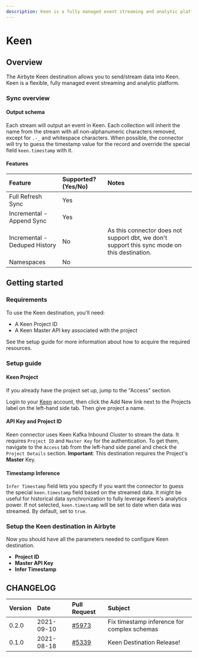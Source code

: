 ```yaml
---
description: Keen is a fully managed event streaming and analytic platform.
---
```


# Keen

## Overview

The Airbyte Keen destination allows you to send/stream data into Keen. Keen is a flexible, fully managed event streaming and analytic platform.

### Sync overview

#### Output schema

Each stream will output an event in Keen. Each collection will inherit the name from the stream with all non-alphanumeric characters removed, except for `.-_` and whitespace characters. When possible, the connector will try to guess the timestamp value for the record and override the special field `keen.timestamp` with it.

#### Features

| Feature | Supported?\(Yes/No\) | Notes |
| :--- | :--- | :--- |
| Full Refresh Sync | Yes |  |
| Incremental - Append Sync | Yes |  |
| Incremental - Deduped History | No | As this connector does not support dbt, we don't support this sync mode on this destination. |
| Namespaces | No |  |

## Getting started

### Requirements

To use the Keen destination, you'll need:

* A Keen Project ID
* A Keen Master API key associated with the project

See the setup guide for more information about how to acquire the required resources.

### Setup guide

#### Keen Project

If you already have the project set up, jump to the "Access" section.

Login to your [Keen](https://keen.io/) account, then click the Add New link next to the Projects label on the left-hand side tab. Then give project a name.

#### API Key and Project ID

Keen connector uses Keen Kafka Inbound Cluster to stream the data. It requires `Project ID` and `Master Key` for the authentication. To get them, navigate to the `Access` tab from the left-hand side panel and check the `Project Details` section. **Important**: This destination requires the Project's **Master** Key.

#### Timestamp Inference

`Infer Timestamp` field lets you specify if you want the connector to guess the special `keen.timestamp` field based on the streamed data. It might be useful for historical data synchronization to fully leverage Keen's analytics power. If not selected, `keen.timestamp` will be set to date when data was streamed. By default, set to `true`.

### Setup the Keen destination in Airbyte

Now you should have all the parameters needed to configure Keen destination.

* **Project ID**
* **Master API Key**
* **Infer Timestamp**

## CHANGELOG

| Version | Date | Pull Request | Subject |
| :--- | :--- | :--- | :--- |
| 0.2.0 | 2021-09-10 | [\#5973](https://github.com/airbytehq/airbyte/pull/5973) | Fix timestamp inference for complex schemas |
| 0.1.0 | 2021-08-18 | [\#5339](https://github.com/airbytehq/airbyte/pull/5339) | Keen Destination Release! |

